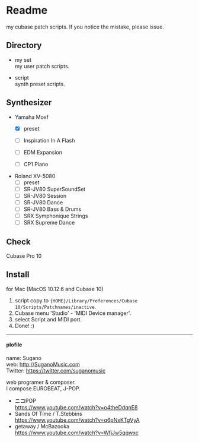 # Readme
my cubase patch scripts.
If you notice the mistake, please issue.

## Directory
* my set  
my user patch scripts.

* script  
synth preset scripts.

## Synthesizer
* Yamaha Moxf
  - [x] preset
  - [ ] Inspiration In A Flash
  - [ ] EDM Expansion
  - [ ] CP1 Piano


* Roland XV-5080
  - [ ] preset
  - [ ] SR-JV80 SuperSoundSet
  - [ ] SR-JV80 Session
  - [ ] SR-JV80 Dance
  - [ ] SR-JV80 Bass & Drums
  - [ ] SRX Symphonique Strings
  - [ ] SRX Supreme Dance

## Check
Cubase Pro 10

## Install
for Mac (MacOS 10.12.6 and Cubase 10)
1. script copy to `{HOME}/Library/Preferences/Cubase 10/Scripts/Patchnames/inactive`.
1. Cubase menu 'Studio' - 'MIDI Device manager'.
1. select Script and MIDI port.
1. Done! :)

---
#### plofile
name: Sugano  
web: http://SuganoMusic.com  
Twitter: https://twitter.com/suganomusic  

web programer & composer.  
I compose EUROBEAT, J-POP.

* ニコPOP  
https://www.youtube.com/watch?v=o4theDdqnE8
* Sands Of Time / T.Stebbins  
https://www.youtube.com/watch?v=q6pNxKTgVyA
* getaway / McBazooka  
https://www.youtube.com/watch?v=WfjJw5qqwxc
